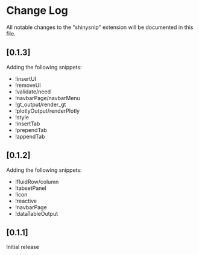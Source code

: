 # Change Log

All notable changes to the "shinysnip" extension will be documented in this file.



## [0.1.3]

Adding the following snippets: 

+ !insertUI
+ !removeUI
+ !validate/need
+ !navbarPage/navbarMenu
+ !gt_output/render_gt
+ !plotlyOutput/renderPlotly
+ !style
+ !insertTab
+ !prependTab
+ !appendTab





## [0.1.2]

Adding the following snippets: 

+ !fluidRow/column 
+ !tabsetPanel
+ !icon
+ !reactive
+ !navbarPage
+ !dataTableOutput

## [0.1.1]

Initial release
